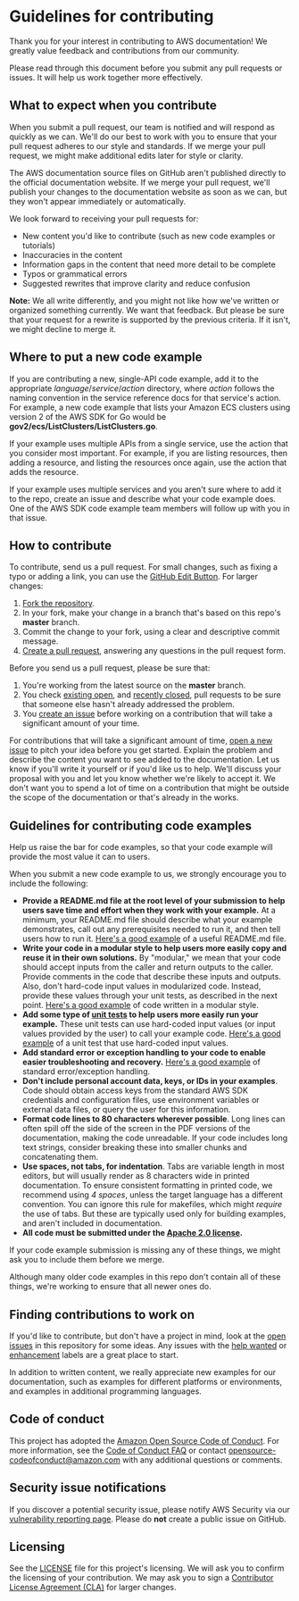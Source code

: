 # Guidelines for contributing

Thank you for your interest in contributing to AWS documentation! We greatly value feedback and contributions from our community.

Please read through this document before you submit any pull requests or issues. It will help us work together more effectively.

## What to expect when you contribute

When you submit a pull request, our team is notified and will respond as quickly as we can. We'll do our best to work with you to ensure that your pull request adheres to our style and standards. If we merge your pull request, we might make additional edits later for style or clarity.

The AWS documentation source files on GitHub aren't published directly to the official documentation website. If we merge your pull request, we'll publish your changes to the documentation website as soon as we can, but they won't appear immediately or automatically.

We look forward to receiving your pull requests for:

* New content you'd like to contribute (such as new code examples or tutorials)
* Inaccuracies in the content
* Information gaps in the content that need more detail to be complete
* Typos or grammatical errors
* Suggested rewrites that improve clarity and reduce confusion

**Note:** We all write differently, and you might not like how we've written or organized something currently. We want that feedback. But please be sure that your request for a rewrite is supported by the previous criteria. If it isn't, we might decline to merge it.

## Where to put a new code example

If you are contributing a new, single-API code example,
add it to the appropriate *language*/*service*/*action* directory,
where *action* follows the naming convention in the service reference docs for that service's action.
For example, a new code example that lists your Amazon ECS clusters using version 2 
of the AWS SDK for Go would be
**gov2/ecs/ListClusters/ListClusters.go**.

If your example uses multiple APIs from a single service,
use the action that you consider most important.
For example, if you are listing resources, then adding a resource,
and listing the resources once again, use the action that adds the resource.

If your example uses multiple services and you aren't sure where to add it to the repo,
create an issue and describe what your code example does. 
One of the AWS SDK code example team members will follow up with you in that issue.

## How to contribute

To contribute, send us a pull request. For small changes, such as fixing a typo or adding a link, you can use the [GitHub Edit Button](https://blog.github.com/2011-04-26-forking-with-the-edit-button/). For larger changes:

1. [Fork the repository](https://help.github.com/articles/fork-a-repo/).
2. In your fork, make your change in a branch that's based on this repo's **master** branch.
3. Commit the change to your fork, using a clear and descriptive commit message.
4. [Create a pull request](https://help.github.com/articles/creating-a-pull-request-from-a-fork/), answering any questions in the pull request form.

Before you send us a pull request, please be sure that:

1. You're working from the latest source on the **master** branch.
2. You check [existing open](https://github.com/awsdocs/aws-doc-sdk-examples/pulls), and [recently closed](https://github.com/awsdocs/aws-doc-sdk-examples/pulls?q=is%3Apr+is%3Aclosed), pull requests to be sure that someone else hasn't already addressed the problem.
3. You [create an issue](https://github.com/awsdocs/aws-doc-sdk-examples/issues/new) before working on a contribution that will take a significant amount of your time.

For contributions that will take a significant amount of time, [open a new issue](https://github.com/awsdocs/aws-doc-sdk-examples/issues/new) to pitch your idea before you get started. Explain the problem and describe the content you want to see added to the documentation. Let us know if you'll write it yourself or if you'd like us to help. We'll discuss your proposal with you and let you know whether we're likely to accept it. We don't want you to spend a lot of time on a contribution that might be outside the scope of the documentation or that's already in the works.

## Guidelines for contributing code examples

Help us raise the bar for code examples, so that your code example will provide the most value it can to users. 

When you submit a new code example to us, we strongly encourage you to include the following:

* **Provide a README.md file at the root level of your submission to help users save time and effort when they work with your example.** 
  At a minimum, your README.md file should describe what your example demonstrates, call out any prerequisites needed to run it, and then tell users how to run it. 
  [Here's a good example](https://github.com/awsdocs/aws-doc-sdk-examples/blob/master/gov2/s3/README.md) 
  of a useful README.md file.
* **Write your code in a modular style to help users more easily copy and reuse it in their own solutions.** 
  By "modular," we mean that your code should accept inputs from the caller and return outputs to the caller. Provide comments in the code that describe these inputs and outputs. Also, don't hard-code input values in modularized code. Instead, provide these values through your unit tests, as described in the next point. 
  [Here's a good example](https://github.com/awsdocs/aws-doc-sdk-examples/blob/master/gov2/sts/AssumeRole/AssumeRolev2.go) 
  of code written in a modular style.
* **Add some type of [unit tests](https://en.wikipedia.org/wiki/Unit_testing ) to help users more easily run your example.** These unit tests can use hard-coded input values (or input values provided by the user) to call your example code. 
  [Here's a good example](https://github.com/awsdocs/aws-doc-sdk-examples/blob/master/dotnetv3/dynamodb/GetItemTest/GetItemTest.cs) 
  of a unit test that use hard-coded input values. 
* **Add standard error or exception handling to your code to enable easier troubleshooting and recovery.** [
  Here's a good example](https://github.com/awsdocs/aws-doc-sdk-examples/blob/master/javav2/example_code/lambda/src/main/java/com/example/lambda/LambdaInvoke.java) 
  of standard error/exception handling.  
* **Don't include personal account data, keys, or IDs in your examples**. Code should obtain access keys from the standard AWS SDK credentials and configuration files, use environment variables or external data files, or query the user for this information.
* **Format code lines to 80 characters wherever possible**. Long lines can often spill off the side of the screen in the PDF versions of the documentation, making the code unreadable. If your code includes long text strings, consider breaking these into smaller chunks and concatenating them.
* **Use spaces, not tabs, for indentation**. Tabs are variable length in most editors, but will usually render as 8 characters wide in printed documentation. To ensure consistent formatting in printed code, we recommend using *4 spaces*, unless the target language has a different convention. You can ignore this rule for makefiles, which might *require* the use of tabs. But these are typically used only for building examples, and aren't  included in documentation.
* **All code must be submitted under the [Apache 2.0 license](https://www.apache.org/licenses/LICENSE-2.0).**
                                                      
If your code example submission is missing any of these things, we might ask you to include them before we merge. 

Although many older code examples in this repo don't contain all of these things, we're working to ensure that all newer ones do.

## Finding contributions to work on

If you'd like to contribute, but don't have a project in mind, look at the [open issues](https://github.com/awsdocs/aws-doc-sdk-examples/issues) in this repository for some ideas. Any issues with the [help wanted](https://github.com/awsdocs/aws-doc-sdk-examples/labels/help%20wanted) or [enhancement](https://github.com/awsdocs/aws-doc-sdk-examples/labels/enhancement) labels are a great place to start.

In addition to written content, we really appreciate new examples for our documentation, such as examples for different platforms or environments, and examples in additional programming languages.

## Code of conduct

This project has adopted the [Amazon Open Source Code of Conduct](https://aws.github.io/code-of-conduct). For more information, see the [Code of Conduct FAQ](https://aws.github.io/code-of-conduct-faq) or contact [opensource-codeofconduct@amazon.com](mailto:opensource-codeofconduct@amazon.com) with any additional questions or comments.

## Security issue notifications

If you discover a potential security issue, please notify AWS Security via our [vulnerability reporting page](http://aws.amazon.com/security/vulnerability-reporting/). Please do **not** create a public issue on GitHub.

## Licensing

See the [LICENSE](https://github.com/awsdocs/aws-doc-sdk-examples/blob/master/LICENSE) file for this project's licensing. We will ask you to confirm the licensing of your contribution. We may ask you to sign a [Contributor License Agreement (CLA)](http://en.wikipedia.org/wiki/Contributor_License_Agreement) for larger changes.
